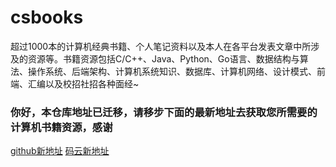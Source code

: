 # csbooks
超过1000本的计算机经典书籍、个人笔记资料以及本人在各平台发表文章中所涉及的资源等。书籍资源包括C/C++、Java、Python、Go语言、数据结构与算法、操作系统、后端架构、计算机系统知识、数据库、计算机网络、设计模式、前端、汇编以及校招社招各种面经~







### 你好，本仓库地址已迁移，请移步下面的最新地址去获取您所需要的计算机书籍资源，感谢

[github新地址](https://github.com/forthespada/csbooks)               [码云新地址](https://gitee.com/ForthEspada/csbooks)

